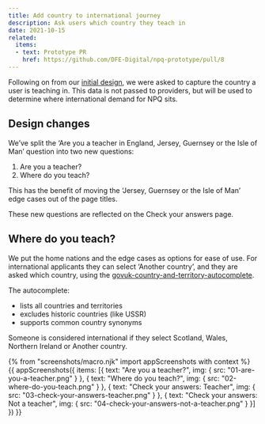 ```yaml
---
title: Add country to international journey
description: Ask users which country they teach in
date: 2021-10-15
related:
  items:
  - text: Prototype PR
    href: https://github.com/DFE-Digital/npq-prototype/pull/8
---
```


Following on from our [initial design](/register-for-an-npq/international-and-non-teacher/), we were asked to capture the country a user is teaching in. This data is not passed to providers, but will be used to determine where international demand for NPQ sits.

## Design changes

We’ve split the ‘Are you a teacher in England, Jersey, Guernsey or the Isle of Man’ question into two new questions:

1. Are you a teacher?
2. Where do you teach?

This has the benefit of moving the ‘Jersey, Guernsey or the Isle of Man’ edge cases out of the page titles.

These new questions are reflected on the Check your answers page.

## Where do you teach?

We put the home nations and the edge cases as options for ease of use. For international applicants they can select ‘Another country’, and they are asked which country, using the [govuk-country-and-territory-autocomplete](https://github.com/alphagov/govuk-country-and-territory-autocomplete).

The autocomplete:

- lists all countries and territories
- excludes historic countries (like USSR)
- supports common country synonyms

Someone is considered international if they select Scotland, Wales, Northern Ireland or Another country.

{% from "screenshots/macro.njk" import appScreenshots with context %}
{{ appScreenshots({
  items: [{
      text: "Are you a teacher?",
      img: { src: "01-are-you-a-teacher.png" }
    }, {
      text: "Where do you teach?",
      img: { src: "02-where-do-you-teach.png" }
    }, {
      text: "Check your answers: Teacher",
      img: { src: "03-check-your-answers-teacher.png" }
    }, {
      text: "Check your answers: Not a teacher",
      img: { src: "04-check-your-answers-not-a-teacher.png" }
    }]
}) }}
